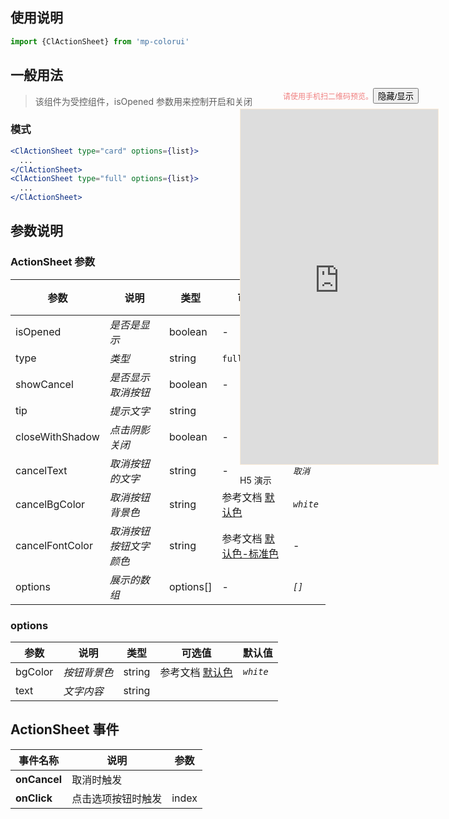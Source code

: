 ## 使用说明

```jsx
import {ClActionSheet} from 'mp-colorui'
```

## 一般用法

> 该组件为受控组件，isOpened 参数用来控制开启和关闭

### 模式

```jsx
<ClActionSheet type="card" options={list}>
  ...
</ClActionSheet>
<ClActionSheet type="full" options={list}>
  ...
</ClActionSheet>
```

## 参数说明

### ActionSheet 参数

| 参数            | 说明                   | 类型      | 可选值                                          | 默认值    |
| --------------- | ---------------------- | --------- | ----------------------------------------------- | --------- |
| isOpened        | *是否是显示*           | boolean   | -                                               | *`false`* |
| type            | *类型*                 | string    | `full`, `card`                                  | *`full`*  |
| showCancel      | *是否显示取消按钮*     | boolean   | -                                               | *`false`* |
| tip             | *提示文字*             | string    |                                                 | -         |
| closeWithShadow | *点击阴影关闭*         | boolean   | -                                               | *`true`*  |
| cancelText      | *取消按钮的文字*       | string    | -                                               | *`取消`*  |
| cancelBgColor   | *取消按钮背景色*       | string    | 参考文档 [默认色](/home/color)                  | *`white`* |
| cancelFontColor | *取消按钮按钮文字颜色* | string    | 参考文档 [默认色-标准色](/home/color?id=标准色) | -         |
| options         | *展示的数组*           | options[] | -                                               | *`[]`*    |

### options

| 参数    | 说明         | 类型   | 可选值                         | 默认值    |
| ------- | ------------ | ------ | ------------------------------ | --------- |
| bgColor | *按钮背景色* | string | 参考文档 [默认色](/home/color) | *`white`* |
| text    | *文字内容*   | string |                                |           |

## ActionSheet 事件

| 事件名称     | 说明               | 参数  |
| ------------ | ------------------ | ----- |
| **onCancel** | 取消时触发         |       |
| **onClick**  | 点击选项按钮时触发 | index |



<div style="position: fixed; right:10px; top: 5%">
<div style="width: 355px; display: flex; flex-wrap: wrap; justify-content: center; align-items: center; font-size: 12px; color: lightcoral"><p>请使用手机扫二维码预览。</p>
	<button id='showDemo'> 隐藏/显示 </button></div>
<iframe id='iframe' style="border: 1px solid antiquewhite" src="https://yinliangdream.github.io/mp-colorui-h5-demo/#/pages/components/actionSheet/index" height="568" width="316"></iframe>
<div>
		<p>H5 演示</p>
		<div id='qrcode'></div>
	</div>
</div>

<script>
	new Vue({
		el: '#main',
		mounted() {
			setTimeout(() => {
				const id = document.getElementById("qrcode");
				new QRCode(id, {
					text: "https://yinliangdream.github.io/mp-colorui-h5-demo/#/pages/components/actionSheet/index",
					width: 128,
					height: 128,
					colorDark : "#000000",
					colorLight : "#ffffff",
					correctLevel : QRCode.CorrectLevel.H
				});
				document.querySelector('#showDemo').onclick = function() {
					document.querySelector('#iframe').style.visibility = document.querySelector('#iframe').style.visibility === 'hidden' ? '' : 'hidden';
				}
			});
		}
	})
</script>